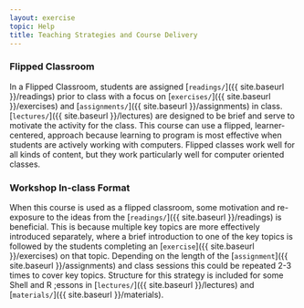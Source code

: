 ```yaml
---
layout: exercise
topic: Help
title: Teaching Strategies and Course Delivery
---
```


### Flipped Classroom

In a Flipped Classroom, students are assigned [`readings/`]({{ site.baseurl }}/readings) prior to class with a focus on [`exercises/`]({{ site.baseurl }}/exercises) and [`assignments/`]({{ site.baseurl }}/assignments) in class. [`lectures/`]({{ site.baseurl }}/lectures) are  designed to be brief and serve to motivate the 
activity for the class. This course can use a flipped, learner-centered, approach 
because learning to program is most effective when students are actively working 
with computers. Flipped classes work well for all kinds of content, but they 
work particularly well for computer oriented classes. 


### Workshop In-class Format

When this course is used as a flipped classroom, some motivation and re-
exposure to the ideas from the [`readings/`]({{ site.baseurl }}/readings) is 
beneficial. This is because multiple key topics are more effectively introduced 
separately, where a brief introduction to one of the key topics is followed by 
the students completing an [`exercise`]({{ site.baseurl }}/exercises) on that topic. Depending on the length of the [`assignment`]({{ site.baseurl }}/assignments) and class sessions this could be repeated 2-3 times to cover key topics. Structure for this strategy is included for some Shell and R ;essons in [`lectures/`]({{ site.baseurl }}/lectures) and [`materials/`]({{ site.baseurl }}/materials).

